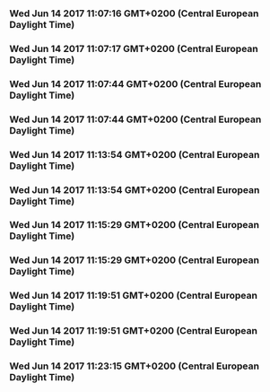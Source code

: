 

### Wed Jun 14 2017 11:07:16 GMT+0200 (Central European Daylight Time) 
### Wed Jun 14 2017 11:07:17 GMT+0200 (Central European Daylight Time) 
### Wed Jun 14 2017 11:07:44 GMT+0200 (Central European Daylight Time) 
### Wed Jun 14 2017 11:07:44 GMT+0200 (Central European Daylight Time) 
### Wed Jun 14 2017 11:13:54 GMT+0200 (Central European Daylight Time) 
### Wed Jun 14 2017 11:13:54 GMT+0200 (Central European Daylight Time) 
### Wed Jun 14 2017 11:15:29 GMT+0200 (Central European Daylight Time) 
### Wed Jun 14 2017 11:15:29 GMT+0200 (Central European Daylight Time) 
### Wed Jun 14 2017 11:19:51 GMT+0200 (Central European Daylight Time) 
### Wed Jun 14 2017 11:19:51 GMT+0200 (Central European Daylight Time) 
### Wed Jun 14 2017 11:23:15 GMT+0200 (Central European Daylight Time) 

